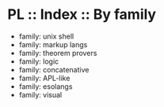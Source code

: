 # PL :: Index :: By family

- family: unix shell
- family: markup langs
- family: theorem provers
- family: logic
- family: concatenative
- family: APL-like
- family: esolangs
- family: visual
